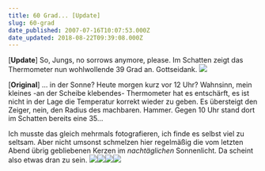 ```yaml
---
title: 60 Grad... [Update]
slug: 60-grad
date_published: 2007-07-16T10:07:53.000Z
date_updated: 2018-08-22T09:39:08.000Z
---
```


[**Update**] So, Jungs, no sorrows anymore, please. Im Schatten zeigt das Thermometer nun wohlwollende 39 Grad an. Gottseidank.
![](//lh5.google.com/jan.weblog/RptWqsHrtjI/AAAAAAAACgE/ouZWJ7-67Tc/s400/IMG_0003.JPG)

[**Original**] ... in der Sonne? Heute morgen kurz vor 12 Uhr? Wahnsinn, mein kleines -an der Scheibe klebendes- Thermometer hat es entschärft, es ist nicht in der Lage die Temperatur korrekt wieder zu geben. Es übersteigt den Zeiger, nein, den Radius des machbaren. Hammer. Gegen 10 Uhr stand dort im Schatten bereits eine 35...

Ich musste das gleich mehrmals fotografieren, ich finde es selbst viel zu seltsam. Aber nicht umsonst schmelzen hier regelmäßig die vom letzten Abend übrig gebliebenen Kerzen im *nachtäglichen* Sonnenlicht. Da scheint also etwas dran zu sein.
![](//lh6.google.com/jan.weblog/RptBd8HrthI/AAAAAAAACfY/e8wUS-sui5A/s400/IMG_0006.JPG)![](//lh3.google.com/jan.weblog/RptBgMHrtiI/AAAAAAAACfg/-3hUUx2eG54/s400/IMG_0007.JPG)![](//lh6.google.com/jan.weblog/RptBb8HrtgI/AAAAAAAACfQ/_6VLM1rze1c/s400/IMG_0005.JPG)![](//lh6.google.com/jan.weblog/RptBZ8HrtfI/AAAAAAAACfI/4NAMx4MJJjY/s400/IMG_0004.JPG)
